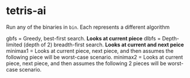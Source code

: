 # tetris-ai

Run any of the binaries in `bin`. Each represents a different algorithm

gbfs = Greedy, best-first search. **Looks at current piece**
dlbfs = Depth-limited (depth of 2) breadth-first search. **Looks at current and next peice**
minimax1 = Looks at current piece, next piece, and then assumes the following piece will be worst-case scenario.
minimax2 = Looks at current piece, next piece, and then assumes the following 2 pieces will be worst-case scenario.
